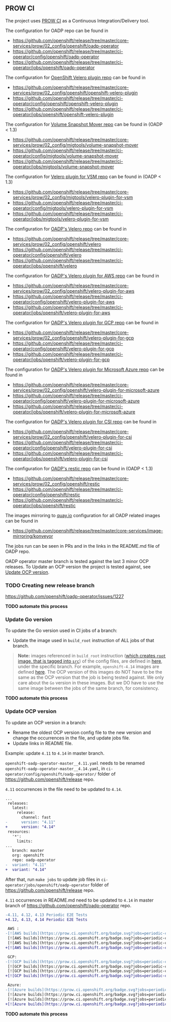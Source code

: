 ## PROW CI

The project uses [PROW CI](https://docs.ci.openshift.org/docs/) as a Continuous Integration/Delivery tool.

The configuration for OADP repo can be found in
- https://github.com/openshift/release/tree/master/core-services/prow/02_config/openshift/oadp-operator
- https://github.com/openshift/release/tree/master/ci-operator/config/openshift/oadp-operator
- https://github.com/openshift/release/tree/master/ci-operator/jobs/openshift/oadp-operator

The configuration for [OpenShift Velero plugin repo](https://github.com/openshift/openshift-velero-plugin) can be found in
- https://github.com/openshift/release/tree/master/core-services/prow/02_config/openshift/openshift-velero-plugin
- https://github.com/openshift/release/tree/master/ci-operator/config/openshift/openshift-velero-plugin
- https://github.com/openshift/release/tree/master/ci-operator/jobs/openshift/openshift-velero-plugin

The configuration for [Volume Snapshot Mover repo](https://github.com/migtools/volume-snapshot-mover) can be found in (OADP < 1.3)
- https://github.com/openshift/release/tree/master/core-services/prow/02_config/migtools/volume-snapshot-mover
- https://github.com/openshift/release/tree/master/ci-operator/config/migtools/volume-snapshot-mover
- https://github.com/openshift/release/tree/master/ci-operator/jobs/migtools/volume-snapshot-mover

The configuration for [Velero plugin for VSM repo](https://github.com/migtools/velero-plugin-for-vsm) can be found in (OADP < 1.3)
- https://github.com/openshift/release/tree/master/core-services/prow/02_config/migtools/velero-plugin-for-vsm
- https://github.com/openshift/release/tree/master/ci-operator/config/migtools/velero-plugin-for-vsm
- https://github.com/openshift/release/tree/master/ci-operator/jobs/migtools/velero-plugin-for-vsm

The configuration for [OADP's Velero repo](https://github.com/openshift/velero) can be found in
- https://github.com/openshift/release/tree/master/core-services/prow/02_config/openshift/velero
- https://github.com/openshift/release/tree/master/ci-operator/config/openshift/velero
- https://github.com/openshift/release/tree/master/ci-operator/jobs/openshift/velero

The configuration for [OADP's Velero plugin for AWS repo](https://github.com/openshift/velero-plugin-for-aws) can be found in
- https://github.com/openshift/release/tree/master/core-services/prow/02_config/openshift/velero-plugin-for-aws
- https://github.com/openshift/release/tree/master/ci-operator/config/openshift/velero-plugin-for-aws
- https://github.com/openshift/release/tree/master/ci-operator/jobs/openshift/velero-plugin-for-aws

The configuration for [OADP's Velero plugin for GCP repo](https://github.com/openshift/velero-plugin-for-gcp) can be found in
- https://github.com/openshift/release/tree/master/core-services/prow/02_config/openshift/velero-plugin-for-gcp
- https://github.com/openshift/release/tree/master/ci-operator/config/openshift/velero-plugin-for-gcp
- https://github.com/openshift/release/tree/master/ci-operator/jobs/openshift/velero-plugin-for-gcp

The configuration for [OADP's Velero plugin for Microsoft Azure repo](https://github.com/openshift/velero-plugin-for-microsoft-azure) can be found in
- https://github.com/openshift/release/tree/master/core-services/prow/02_config/openshift/velero-plugin-for-microsoft-azure
- https://github.com/openshift/release/tree/master/ci-operator/config/openshift/velero-plugin-for-microsoft-azure
- https://github.com/openshift/release/tree/master/ci-operator/jobs/openshift/velero-plugin-for-microsoft-azure

The configuration for [OADP's Velero plugin for CSI repo](https://github.com/openshift/velero-plugin-for-csi) can be found in
- https://github.com/openshift/release/tree/master/core-services/prow/02_config/openshift/velero-plugin-for-csi
- https://github.com/openshift/release/tree/master/ci-operator/config/openshift/velero-plugin-for-csi
- https://github.com/openshift/release/tree/master/ci-operator/jobs/openshift/velero-plugin-for-csi

The configuration for [OADP's restic repo](https://github.com/openshift/restic) can be found in (OADP < 1.3)
- https://github.com/openshift/release/tree/master/core-services/prow/02_config/openshift/restic
- https://github.com/openshift/release/tree/master/ci-operator/config/openshift/restic
- https://github.com/openshift/release/tree/master/ci-operator/jobs/openshift/restic

The images mirroring to [quay.io](https://quay.io/organization/konveyor) configuration for all OADP related images can be found in
- https://github.com/openshift/release/tree/master/core-services/image-mirroring/konveyor

The jobs run can be seen in PRs and in the links in the README.md file of OADP repo.

OADP operator master branch is tested against the last 3 minor OCP releases. To Update an OCP version the project is tested against, see [Update OCP version](#update-ocp-version).

### TODO Creating new release branch

https://github.com/openshift/oadp-operator/issues/1227

**TODO automate this process**

### Update Go version

To update the Go version used in CI jobs of a branch:
- Update the image used in `build_root` instruction of ALL jobs of that branch.

> **Note:** images referenced in `build_root` instruction ([which creates `root` image, that is tagged into `src`](https://docs.ci.openshift.org/docs/internals/)) of the config files, are defined in [here](https://github.com/openshift-eng/ocp-build-data/tree/main), under the specific branch. For example, `openshift-4.14` images are defined [here](https://github.com/openshift-eng/ocp-build-data/blob/openshift-4.14/streams.yml). The OCP version of this images do NOT have to be the same as the OCP version that the job is being tested against. We only care about the `Go` version in these images. But we DO have to use the same image between the jobs of the same branch, for consistency.

**TODO automate this process**

### Update OCP version

To update an OCP version in a branch:
- Rename the oldest OCP version config file to the new version and change the occurrences in the file, and update jobs file.
- Update links in README file.

Example: update `4.11` to `4.14` in master branch.

`openshift-oadp-operator-master__4.11.yaml` needs to be renamed `openshift-oadp-operator-master__4.14.yaml`, in `ci-operator/config/openshift/oadp-operator/` folder of https://github.com/openshift/release repo.

`4.11` occurrences in the file need to be updated to `4.14`.
```diff
...
 releases:
   latest:
     release:
       channel: fast
-      version: "4.11"
+      version: "4.14"
 resources:
   '*':
     limits:
...
   branch: master
   org: openshift
   repo: oadp-operator
-  variant: "4.11"
+  variant: "4.14"
```

After that, run `make jobs` to update job files in `ci-operator/jobs/openshift/oadp-operator` folder of https://github.com/openshift/release repo.

`4.11` occurrences in README.md need to be updated to `4.14` in master branch of https://github.com/openshift/oadp-operator repo.

```diff
-4.11, 4.12, 4.13 Periodic E2E Tests
+4.12, 4.13, 4.14 Periodic E2E Tests

 AWS :
-[![AWS builds](https://prow.ci.openshift.org/badge.svg?jobs=periodic-ci-openshift-oadp-operator-master-4.11-e2e-test-aws-periodic)](https://prow.ci.openshift.org/job-history/gs/origin-ci-test/logs/periodic-ci-openshift-oadp-operator-master-4.11-e2e-test-aws-periodic)
 [![AWS builds](https://prow.ci.openshift.org/badge.svg?jobs=periodic-ci-openshift-oadp-operator-master-4.12-e2e-test-aws-periodic)](https://prow.ci.openshift.org/job-history/gs/origin-ci-test/logs/periodic-ci-openshift-oadp-operator-master-4.12-e2e-test-aws-periodic)
 [![AWS builds](https://prow.ci.openshift.org/badge.svg?jobs=periodic-ci-openshift-oadp-operator-master-4.13-e2e-test-aws-periodic)](https://prow.ci.openshift.org/job-history/gs/origin-ci-test/logs/periodic-ci-openshift-oadp-operator-master-4.13-e2e-test-aws-periodic)
+[![AWS builds](https://prow.ci.openshift.org/badge.svg?jobs=periodic-ci-openshift-oadp-operator-master-4.14-e2e-test-aws-periodic)](https://prow.ci.openshift.org/job-history/gs/origin-ci-test/logs/periodic-ci-openshift-oadp-operator-master-4.14-e2e-test-aws-periodic)

 GCP:
-[![GCP builds](https://prow.ci.openshift.org/badge.svg?jobs=periodic-ci-openshift-oadp-operator-master-4.11-e2e-test-gcp-periodic)](https://prow.ci.openshift.org/job-history/gs/origin-ci-test/logs/periodic-ci-openshift-oadp-operator-master-4.11-e2e-test-gcp-periodic)
 [![GCP builds](https://prow.ci.openshift.org/badge.svg?jobs=periodic-ci-openshift-oadp-operator-master-4.12-e2e-test-gcp-periodic)](https://prow.ci.openshift.org/job-history/gs/origin-ci-test/logs/periodic-ci-openshift-oadp-operator-master-4.12-e2e-test-gcp-periodic)
 [![GCP builds](https://prow.ci.openshift.org/badge.svg?jobs=periodic-ci-openshift-oadp-operator-master-4.13-e2e-test-gcp-periodic)](https://prow.ci.openshift.org/job-history/gs/origin-ci-test/logs/periodic-ci-openshift-oadp-operator-master-4.13-e2e-test-gcp-periodic)
+[![GCP builds](https://prow.ci.openshift.org/badge.svg?jobs=periodic-ci-openshift-oadp-operator-master-4.14-e2e-test-gcp-periodic)](https://prow.ci.openshift.org/job-history/gs/origin-ci-test/logs/periodic-ci-openshift-oadp-operator-master-4.14-e2e-test-gcp-periodic)

 Azure:
-[![Azure builds](https://prow.ci.openshift.org/badge.svg?jobs=periodic-ci-openshift-oadp-operator-master-4.11-e2e-test-azure-periodic)](https://prow.ci.openshift.org/job-history/gs/origin-ci-test/logs/periodic-ci-openshift-oadp-operator-master-4.11-e2e-test-azure-periodic)
 [![Azure builds](https://prow.ci.openshift.org/badge.svg?jobs=periodic-ci-openshift-oadp-operator-master-4.12-e2e-test-azure-periodic)](https://prow.ci.openshift.org/job-history/gs/origin-ci-test/logs/periodic-ci-openshift-oadp-operator-master-4.12-e2e-test-azure-periodic)
 [![Azure builds](https://prow.ci.openshift.org/badge.svg?jobs=periodic-ci-openshift-oadp-operator-master-4.13-e2e-test-azure-periodic)](https://prow.ci.openshift.org/job-history/gs/origin-ci-test/logs/periodic-ci-openshift-oadp-operator-master-4.13-e2e-test-azure-periodic)
+[![Azure builds](https://prow.ci.openshift.org/badge.svg?jobs=periodic-ci-openshift-oadp-operator-master-4.14-e2e-test-azure-periodic)](https://prow.ci.openshift.org/job-history/gs/origin-ci-test/logs/periodic-ci-openshift-oadp-operator-master-4.14-e2e-test-azure-periodic)
```

**TODO automate this process**
